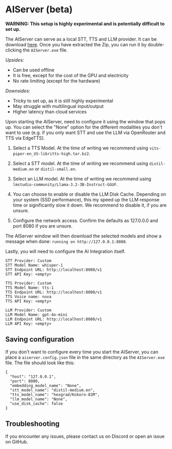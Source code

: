 # AIServer (beta)

**WARNING: This setup is highly experimental and is potentially difficult to set up.**

The AIServer can serve as a local STT, TTS and LLM provider.
It can be download [here](https://github.com/lucaelin/covas-next-aiserver/releases/). Once you have extracted the Zip, you can run it by double-clicking the `AIServer.exe` file.

*Upsides:*
- Can be used offline
- It is free, except for the cost of the GPU and electricity
- No rate limiting (except for the hardware)

*Downsides:*
- Tricky to set up, as it is still highly experimental
- May struggle with multilingual input/output
- Higher latency than cloud services

Upon starting the AIServer, need to configure it using the window that pops up. You can select the "None" option for the different modalities you don't want to use (e.g. if you only want STT and use the LLM via OpenRouter and TTS via EdgeTTS).

1) Select a TTS Model. At the time of writing we recommend using `vits-piper-en_US-libritts-high.tar.bz2`. 

2) Select a STT model. At the time of writing we recommend using `distil-medium.en` or `distil-small.en`.

3) Select an LLM model. At the time of writing we recommend using `lmstudio-community/Llama-3.2-3B-Instruct-GGUF`.

4) You can choose to enable or disable the LLM Disk Cache. Depending on your system (SSD performance), this my speed up the LLM response time or significantly slow it down. We recommend to disable it, if you are unsure.

5) Configure the network access. Confirm the defaults as 127.0.0.0 and port 8080 if you are unsure.

The AIServer window will then download the selected models and show a message when done: `running on http://127.0.0.1:8080`.

Lastly, you will need to configure the AI Integration itself. 

```
STT Provider: Custom
STT Model Name: whisper-1
STT Endpoint URL: http://localhost:8080/v1
STT API Key: <empty>
``` 
```
TTS Provider: Custom
TTS Model Name: tts-1
TTS Endpoint URL: http://localhost:8080/v1
TTS Voice name: nova
TTS API Key: <empty>
```
```
LLM Provider: Custom
LLM Model Name: gpt-4o-mini
LLM Endpoint URL: http://localhost:8080/v1
LLM API Key: <empty>
```

## Saving configuration

If you don't want to configure every time you start the AIServer, you can place a `aiserver.config.json` file in the same directory as the `AIServer.exe` file. The file should look like this:
```
{
  "host": "127.0.0.1",
  "port": 8080,
  "embedding_model_name": "None",
  "stt_model_name": "distil-medium.en",
  "tts_model_name": "hexgrad/Kokoro-82M",
  "llm_model_name": "None",
  "use_disk_cache": false
}
```

## Troubleshooting

If you encounter any issues, please contact us on Discord or open an issue on GitHub.